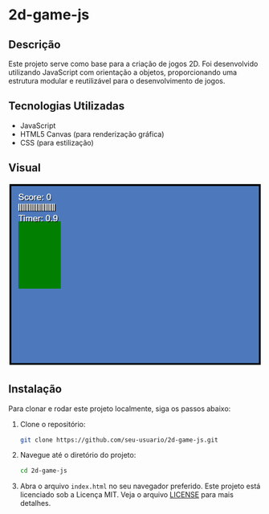 # 2d-game-js

## Descrição
Este projeto serve como base para a criação de jogos 2D. Foi desenvolvido utilizando JavaScript com orientação a objetos, proporcionando uma estrutura modular e reutilizável para o desenvolvimento de jogos.

## Tecnologias Utilizadas
- JavaScript
- HTML5 Canvas (para renderização gráfica)
- CSS (para estilização)

## Visual
![Demonstração do Jogo](assets/animation.gif)

## Instalação
Para clonar e rodar este projeto localmente, siga os passos abaixo:

1. Clone o repositório:
    ```bash
    git clone https://github.com/seu-usuario/2d-game-js.git
    ```
2. Navegue até o diretório do projeto:
    ```bash
    cd 2d-game-js
    ```
3. Abra o arquivo `index.html` no seu navegador preferido.
Este projeto está licenciado sob a Licença MIT. Veja o arquivo [LICENSE](LICENSE) para mais detalhes.